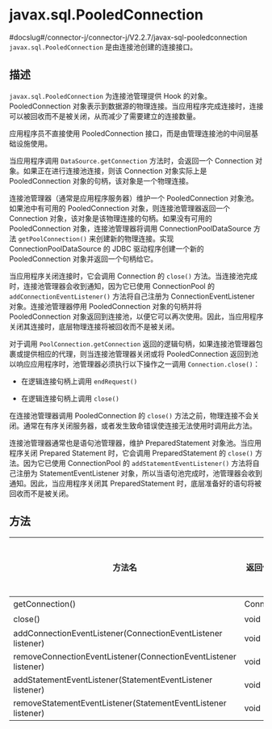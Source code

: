 # javax.sql.PooledConnection 

#docslug#/connector-j/connector-j/V2.2.7/javax-sql-pooledconnection
`javax.sql.PooledConnection` 是由连接池创建的连接接口。

## 描述 

`javax.sql.PooledConnection` 为连接池管理提供 Hook 的对象。PooledConnection 对象表示到数据源的物理连接。当应用程序完成连接时，连接可以被回收而不是被关闭，从而减少了需要建立的连接数量。

应用程序员不直接使用 PooledConnection 接口，而是由管理连接池的中间层基础设施使用。

当应用程序调用 `DataSource.getConnection` 方法时，会返回一个 Connection 对象。如果正在进行连接池连接，则该 Connection 对象实际上是 PooledConnection 对象的句柄，该对象是一个物理连接。

连接池管理器（通常是应用程序服务器）维护一个 PooledConnection 对象池。如果池中有可用的 PooledConnection 对象，则连接池管理器返回一个 Connection 对象，该对象是该物理连接的句柄。如果没有可用的 PooledConnection 对象，连接池管理器将调用 ConnectionPoolDataSource 方法 `getPoolConnection()` 来创建新的物理连接。实现 ConnectionPoolDataSource 的 JDBC 驱动程序创建一个新的 PooledConnection 对象并返回一个句柄给它。

当应用程序关闭连接时，它会调用 Connection 的 `close()` 方法。当连接池完成时，连接池管理器会收到通知，因为它已使用 ConnectionPool 的 `addConnectionEventListener()` 方法将自己注册为 ConnectionEventListener 对象。连接池管理器停用 PooledConnection 对象的句柄并将 PooledConnection 对象返回到连接池，以便它可以再次使用。因此，当应用程序关闭其连接时，底层物理连接将被回收而不是被关闭。

对于调用 `PoolConnection.getConnection` 返回的逻辑句柄，如果连接池管理器包裹或提供相应的代理，则当连接池管理器关闭或将 PooledConnection 返回到池以响应应用程序时，池管理器必须执行以下操作之一调用 `Connection.close()`：

* 在逻辑连接句柄上调用 `endRequest()` 

* 在逻辑连接句柄上调用 `close()`
 

在连接池管理器调用 PooledConnection 的 `close()` 方法之前，物理连接不会关闭。通常在有序关闭服务器，或者发生致命错误使连接无法使用时调用此方法。

连接池管理器通常也是语句池管理器，维护 PreparedStatement 对象池。当应用程序关闭 Prepared Statement 时，它会调用 PreparedStatement 的 `close()` 方法。因为它已使用 ConnectionPool 的 `addStatementEventListener()` 方法将自己注册为 StatementEventListener 对象，所以当语句池完成时，池管理器会收到通知。因此，当应用程序关闭其 PreparedStatement 时，底层准备好的语句将被回收而不是被关闭。

## 方法 


|                               方法名                            |   返回值类型    | Oracle 模式是否支持 JDBC 4 | MySQL 是否支持 JDBC 4 |
|-----------------------------------------------------------------|------------|----------------------|-------------------|
| getConnection()                                                 | Connection | 是                    | 是                 |
| close()                                                         | void       | 是                    | 是                 |
| addConnectionEventListener(ConnectionEventListener listener)    | void       | 是                    | 是                 |
| removeConnectionEventListener(ConnectionEventListener listener) | void       | 是                    | 是                 |
| addStatementEventListener(StatementEventListener listener)      | void       | 是                    | 是                 |
| removeStatementEventListener(StatementEventListener listener)   | void       | 是                    | 是                 |


